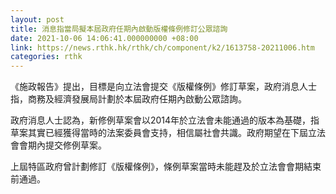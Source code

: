```yaml
---
layout: post
title: 消息指當局擬本屆政府任期內啟動版權條例修訂公眾諮詢
date: 2021-10-06 14:06:41.000000000 +08:00
link: https://news.rthk.hk/rthk/ch/component/k2/1613758-20211006.htm
categories: rthk
---
```


《施政報告》提出，目標是向立法會提交《版權條例》修訂草案，政府消息人士指，商務及經濟發展局計劃於本屆政府任期內啟動公眾諮詢。

政府消息人士認為，新修例草案會以2014年於立法會未能通過的版本為基礎，指草案其實已經獲得當時的法案委員會支持，相信屬社會共識。政府期望在下屆立法會會期內提交修例草案。

上屆特區政府曾計劃修訂《版權條例》，條例草案當時未能趕及於立法會會期結束前通過。
